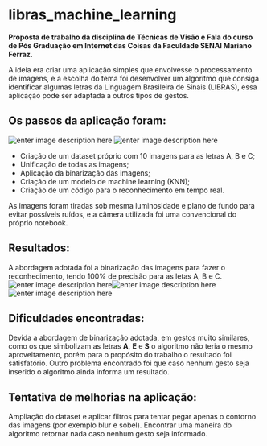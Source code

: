 # libras_machine_learning
**Proposta de trabalho da disciplina de Técnicas de Visão e Fala do curso de Pós Graduação em Internet das Coisas da Faculdade SENAI Mariano Ferraz.**

A ideia era criar uma aplicação simples que envolvesse o processamento de imagens, e a escolha do tema foi desenvolver um algoritmo que consiga identificar algumas letras da Linguagem Brasileira de Sinais (LIBRAS), essa aplicação pode ser adaptada a outros tipos de gestos.

## Os passos da aplicação foram:

![enter image description here](https://i.imgur.com/oWm8u3g.jpg)
![enter image description here](https://i.imgur.com/vk9bIvH.jpg)
 - Criação de um dataset próprio com 10 imagens para as letras A, B e C;
 - Unificação de todas as imagens;
 - Aplicação da binarização das imagens;
 - Criação de um modelo de machine learning (KNN);
 - Criação de um código para o reconhecimento em tempo real.

As imagens foram tiradas sob mesma luminosidade e plano de fundo para evitar possíveis ruídos, e a câmera utilizada foi uma convencional do próprio notebook.

## Resultados:
A abordagem adotada foi a binarização das imagens para fazer o reconhecimento, tendo 100% de precisão para as letas A, B e C.
![enter image description here](https://i.imgur.com/D6YCBev.png)![enter image description here](https://i.imgur.com/md6gSeH.png)![enter image description here](https://i.imgur.com/0NpcmxZ.png)
## Dificuldades encontradas:
Devida a abordagem de binarização adotada, em gestos muito similares, como os que simbolizam as letras **A**, **E** e **S** o algoritmo não teria o mesmo aproveitamento, porém para o propósito do trabalho o resultado foi satisfatório.
Outro problema encontrado foi que caso nenhum gesto seja inserido o algoritmo ainda informa um resultado.

## Tentativa de melhorias na aplicação:
Ampliação do dataset e aplicar filtros para tentar pegar apenas o contorno das imagens (por exemplo blur e sobel).
Encontrar uma maneira do algoritmo retornar nada caso nenhum gesto seja informado.
